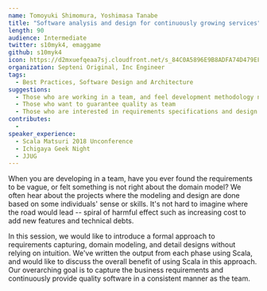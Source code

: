 ```yaml
---
name: Tomoyuki Shimomura, Yoshimasa Tanabe
title: "Software analysis and design for continuously growing services"
length: 90
audience: Intermediate
twitter: s10myk4, emaggame
github: s10myk4
icon: https://d2mxuefqeaa7sj.cloudfront.net/s_84C0A5896E9B8ADFA74D479EF9473FCB5BC38BDABDA062C6718D295F2C3E3603_1548505719997_scalamatsuri2019-icon.png
organization: Septeni Original, Inc Engineer
tags:
  - Best Practices, Software Design and Architecture
suggestions:
  - Those who are working in a team, and feel development methodology needs improvement
  - Those who want to guarantee quality as team
  - Those who are interested in requirements specifications and design
contributes:
  - 
speaker_experience:
  - Scala Matsuri 2018 Unconference
  - Ichigaya Geek Night
  - JJUG
---
```

When you are developing in a team, have you ever found the requirements to be vague, or felt something is not right about the domain model? We often hear about the projects where the modeling and design are done based on some individuals' sense or skills. It's not hard to imagine where the road would lead -- spiral of harmful effect such as increasing cost to add new features and technical debts.

In this session, we would like to introduce a formal approach to requirements capturing, domain modeling, and detail designs without relying on intuition. We've written the output from each phase using Scala, and would like to discuss the overall benefit of using Scala in this approach. Our overarching goal is to capture the business requirements and continuously provide quality software in a consistent manner as the team.
